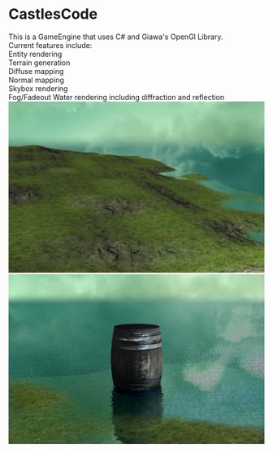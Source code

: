 # CastlesCode
This is a GameEngine that uses C# and Giawa's OpenGl Library.  
Current features include:  
  Entity rendering  
  Terrain generation  
  Diffuse mapping  
  Normal mapping  
  Skybox rendering  
  Fog/Fadeout
  Water rendering including diffraction and reflection  
![Alt text](Pictures/Terrain.png?raw=true "Terrain")
![Alt text](Pictures/Entity.png?raw=true "Entities")

